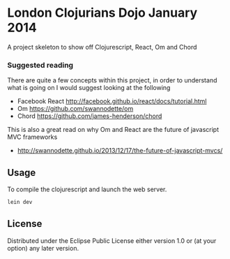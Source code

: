 # London Clojurians Dojo January 2014

A project skeleton to show off Clojurescript, React, Om and Chord

### Suggested reading

There are quite a few concepts within this project, in order to understand what is going on I would suggest looking at the following

* Facebook React http://facebook.github.io/react/docs/tutorial.html
* Om https://github.com/swannodette/om
* Chord https://github.com/james-henderson/chord

This is also a great read on why Om and React are the future of javascript MVC frameworks

* http://swannodette.github.io/2013/12/17/the-future-of-javascript-mvcs/

## Usage

To compile the clojurescript and launch the web server.

```bash
lein dev
```

## License

Distributed under the Eclipse Public License either version 1.0 or (at
your option) any later version.
